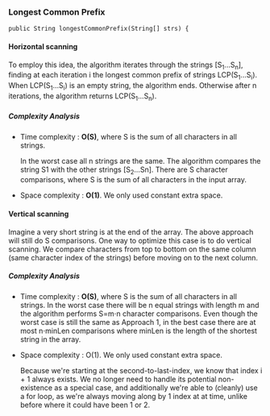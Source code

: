 

### Longest Common Prefix

```{java}
public String longestCommonPrefix(String[] strs) {
```

#### Horizontal scanning

To employ this idea, the algorithm iterates through the strings [S<sub>1</sub>…S<sub>n</sub>], finding at each iteration i the longest common prefix of strings LCP(S<sub>1</sub>…S<sub>i</sub>). When LCP(S<sub>1</sub>…S<sub>i</sub>) is an empty string, the algorithm ends. Otherwise after n iterations, the algorithm returns LCP(S<sub>1</sub>…S<sub>n</sub>).

##### Complexity Analysis

* Time complexity : **O(S)**, where S is the sum of all characters in all strings.

    In the worst case all n strings are the same. The algorithm compares the string S1 with the other strings [S<sub>2</sub>…Sn]. There are S character comparisons, where S is the sum of all characters in the input array.

* Space complexity : **O(1)**. We only used constant extra space. 

#### Vertical scanning

Imagine a very short string is at the end of the array. The above approach will still do S comparisons. One way to optimize this case is to do vertical scanning. We compare characters from top to bottom on the same column (same character index of the strings) before moving on to the next column.

##### Complexity Analysis

* Time complexity : **O(S)**, where S is the sum of all characters in all strings. In the worst case there will be n equal strings with length m and the algorithm performs S=m⋅n character comparisons. Even though the worst case is still the same as Approach 1, in the best case there are at most n⋅minLen comparisons where minLen is the length of the shortest string in the array.

* Space complexity : O(1). We only used constant extra space. 

    Because we're starting at the second-to-last-index, we know that index i + 1 always exists. We no longer need to handle its potential non-existence as a special case, and additionally we're able to (cleanly) use a for loop, as we're always moving along by 1 index at at time, unlike before where it could have been 1 or 2.



